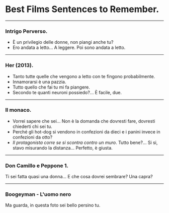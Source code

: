 # Best Films Sentences to Remember.

---

### Intrigo Perverso.
- È un privilegio delle donne, non piangi anche tu?
- Ero andata a letto... A leggere. Poi sono andata a letto.

---

### Her (2013).
- Tanto tutte quelle che vengono a letto con te fingono probabilmente.
- Innamorarsi è una pazzia.
- Tutto quello che fai tu mi fa piangere.
- Secondo te quanti neuroni possiedo?... È facile, due.

---

### Il monaco.
- Vorrei sapere che sei... Non è la domanda che dovresti fare, dovresti chiederti chi sei tu.
- Perché gli hot-dog si vendono in confezioni da dieci e i panini invece in confezioni da otto?
- *Il protagonista corre se si scontra contro un muro*. Tutto bene?... Si si, stavo misurando la distanza... Perfetto, è giusta.

---

### Don Camillo e Peppone 1.
Ti sei fatta quasi una donna... E che cosa dovrei sembrare? Una capra?

---

### Boogeyman - L'uomo nero
Ma guarda, in questa foto sei bello persino tu.